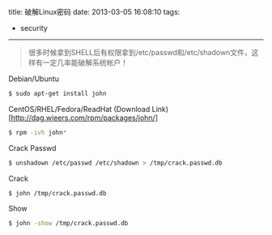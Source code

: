 title: 破解Linux密码
date: 2013-03-05 16:08:10
tags:

- security

---

> 很多时候拿到SHELL后有权限拿到/etc/passwd和/etc/shadown文件，这样有一定几率能破解系统帐户！

<!-- more -->

Debian/Ubuntu
```bash
$ sudo apt-get install john
```

CentOS/RHEL/Fedora/ReadHat
(Download Link)[http://dag.wieers.com/rpm/packages/john/]
```bash
$ rpm -ivh john*
```

Crack Passwd
```bash
$ unshadown /etc/passwd /etc/shadown > /tmp/crack.passwd.db
```

Crack
```bahs
$ john /tmp/crack.passwd.db
```

Show
```bash
$ john -show /tmp/crack.passwd.db
```
